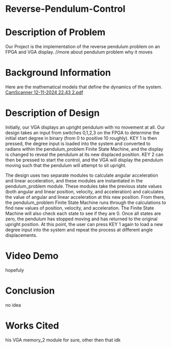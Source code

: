 # Reverse-Pendulum-Control

# Description of Problem
Our Project is the implementation of the reverse pendulum problem on an FPGA and VGA display. //more about pendulum problem why it moves 

# Background Information 

Here are the mathematical models that define the dynamics of the system. 
[CamScanner 12-11-2024 22.43 2.pdf](https://github.com/user-attachments/files/18105222/CamScanner.12-11-2024.22.43.2.pdf)

# Description of Design 
Initially, our VGA displays an upright pendulum with no movement at all. Our design takes an input from switches 0,1,2,3 on the FPGA to determine the initial start degree in binary (from 0 to positive 10 roughly). KEY 1 is then pressed, the degree input is loaded into the system and converted to radians within the pendulum_problem Finite State Machine, and the display is changed to reveal the pendulum at its new displaced position. KEY 2 can then be pressed to start the control, and the VGA will display the pendulum moving such that the pendulum will attempt to sit upright. 

The design uses two separate modules to calculate angular acceleration and linear acceleration, and these modules are instantiated in the pendulum_problem module. These modules take the previous state values (both angular and linear position, velocity, and acceleration) and calculates the value of angular and linear acceleration at this new position. From there, the pendulum_problem Finite State Machine runs through the calculations to find new values of position, velocity, and acceleration. The Finite State Machine will also check each state to see if they are 0. Once all states are zero, the pendulum has stopped moving and has returned to the original upright position. At this point, the user can press KEY 1 again to load a new degree input into the system and repeat the process at different angle displacements. 
# Video Demo 
hopefuly 
# Conclusion 
no idea 
# Works Cited 
his VGA memory_2 module for sure, other then that idk 


